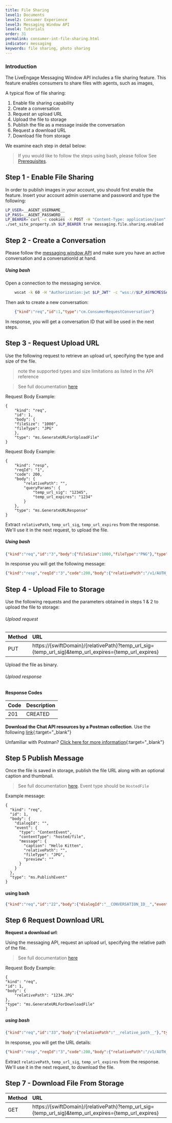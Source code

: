```yaml
---
title: File Sharing
level1: Documents
level2: Consumer Experience
level3: Messaging Window API
level4: Tutorials
order: 31
permalink: consumer-int-file-sharing.html
indicator: messaging
keywords: file sharing, photo sharing
---
```


### Introduction

The LiveEngage Messaging Window API includes a file sharing feature. This feature enables consumers to share files with agents, such as images,


A typical flow of file sharing:

1. Enable file sharing capability
2. Create a conversation
3. Request an upload URL
4. Upload the file to storage
5. Publish the file as a message inside the conversation  
6. Request a download URL
7. Download file from storage


We examine each step in detail below:

> If you would like to follow the steps using bash, please follow See [Prerequisites](consumer-int-get-msg.html#prerequisites).

## Step 1 - Enable File Sharing

In order to publish images in your account, you should first enable the feature. Insert your account admin username and password and type the following:

```sh
LP_USER=__AGENT_USERNAME__
LP_PASS=__AGENT_PASSWORD__
LP_BEARER=`curl -c cookies -X POST -H "Content-Type: application/json" -H "Accept: application/json" -H "Cache-Control: no-cache" -d '{"username": "'$LP_USER'","password":"'$LP_PASS'"}' "https://$LP_AGENTVEP/api/account/$LP_ACCOUNT/login?v=1.1" | jq -r .bearer`
./set_site_property.sh $LP_BEARER true messaging.file.sharing.enabled
```

## Step 2 - Create a Conversation
Please follow the [messaging window API](https://developers.liveperson.com/consumer-int-overview.html) and make sure you have an active conversation and a conversationId at hand.

##### Using bash
Open a connection to the messaging service.


```sh
	wscat -k 60 -H "Authorization:jwt $LP_JWT" -c "wss://$LP_ASYNCMESSAGINGENT/ws_api/account/$LP_ACCOUNT/messaging/consumer?v=3"
```

Then ask to create a new conversation:

```json
	{"kind":"req","id":1,"type":"cm.ConsumerRequestConversation"}
```


In response, you will get a conversation ID that will be used in the next steps.





## Step 3 - Request Upload URL
Use the following request to retrieve an upload url, specifying the type and size of the file.
> note the supported types and size limitations as listed in the API reference

> See full documentation [here](consumer-int-msg-generate-temp-upload-url.html)


Request Body Example:

	{
		"kind": "req",
		"id": 1,
		"body": {
		"fileSize": "1000",
		"fileType": "JPG"
		},
		"type": "ms.GenerateURLForUploadFile"
	}


Request Body Example:

	{
		"kind": "resp",
		"reqId": "1",
		"code": 200,
		"body": {
			"relativePath": "",
			"queryParams": {
				"temp_url_sig": "12345",
				"temp_url_expires": "1234"
			}
		},
		"type": "ms.GenerateURLResponse"
	}

Extract ```relativePath```, ```temp_url_sig```, ```temp_url_expires``` from the response. We'll use it in the next request, to upload the file.

##### Using bash
```json
{"kind":"req","id":"3","body":{"fileSize":1000,"fileType":"PNG"},"type":"ms.GenerateURLForUploadFile"    }
```

In response you will get the following message:

```json
{"kind":"resp","reqId":"3","code":200,"body":{"relativePath":"/v1/AUTH_async-images/qa57221676/8a66a22f-81ee-4447-b92f-78e9c3ecc819.PNG","queryParams":{"temp_url_sig":"6f52625b7f148325071c2518c714109134acd7a3","temp_url_expires":"1474973420"}},"type":"ms.BaseGenerateURLResponse"}
```


## Step 4 - Upload File to Storage

Use the following requests and the parameters obtained in steps 1 & 2 to upload the file to storage:

###### Upload request

| Method | URL |
| :--- | :--- |
| PUT | https://{swiftDomain}/{relativePath}?temp_url_sig={temp_url_sig}&temp_url_expires={temp_url_expires} |

Upload the file as binary.

###### Upload response

**Response Codes**

| Code | Description |
| :--- | :--- |
| 201 | CREATED |

**Download the Chat API resources by a Postman collection**. Use the following [link](assets/content/Swift.postman_collection){:target="_blank"}

Unfamiliar with Postman? [Click here for more information](https://www.getpostman.com/){:target="_blank"}


## Step 5 Publish Message
Once the file is saved in storage, publish the file URL along with an optional caption and thumbnail.

>See full documentation [here](https://developers.liveperson.com/consumer-int-msg-reqs.html). Event type should be ```HostedFile```

Example message:

	{
	  "kind": "req",
	  "id": 1,
	  "body": {
	    "dialogId": "",
	    "event": {
	      "type": "ContentEvent",
	      "contentType": "hosted/file",
	      "message": {
	        "caption": "Hello Kitten",
	        "relativePath": "",
	        "fileType": "JPG",
	        "preview": ""
	      }
	    }
	  },
	  "type": "ms.PublishEvent"
	}


#### using bash
```json
{"kind":"req","id":"22","body":{"dialogId":"__CONVERSATION_ID__","event":{"type":"ContentEvent","message":{"caption":"LivePerson logo","relativePath":"__relative_path__","fileType":"PNG","preview":"data:image/png;base64,<Base64Image>"},"contentType":"hosted/file"}},"type":"ms.PublishEvent"}
```


## Step 6 Request Download URL

**Request a download url**:

Using the messaging API, request an upload url, specifying the relative path of the file.

>See full documentation [here](consumer-int-msg-generate-temp-download-url.html)


Request Body Example:

	{
  	"kind": "req",
  	"id": 1,
  	"body": {
    	"relativePath": "1234.JPG"
  	},
  	"type": "ms.GenerateURLForDownloadFile"
	}


##### using bash
```json
{"kind":"req","id":"33","body":{"relativePath":"__relative_path__"},"type":"ms.GenerateURLForDownloadFile"}
```

In response, you will get the URL details:

```json
{"kind":"resp","reqId":"3","code":200,"body":{"relativePath":"/v1/AUTH_async-images/qa57221676/8a66a22f-81ee-4447-b92f-78e9c3ecc819.PNG","queryParams":{"temp_url_sig":"6f52625b7f148325071c2518c714109134acd7a3","temp_url_expires":"1474973420"}},"type":"ms.BaseGenerateURLResponse"}
```




Extract ```relativePath```, ```temp_url_sig```, ```temp_url_expires``` from the response. We'll use it in the next request, to download the file.


## Step 7 - Download File From Storage

| Method | URL |
| :--- | :--- |
| GET | https://{swiftDomain}/{relativePath}?temp_url_sig={temp_url_sig}&temp_url_expires={temp_url_expires} |
